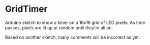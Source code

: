 # GridTimer

Arduino sketch to show a timer on a 16x16 grid of LED pixels.
As time passes, pixels are lit up at random until they're all on.

Based on another sketch; many comments will be incorrect as yet.
